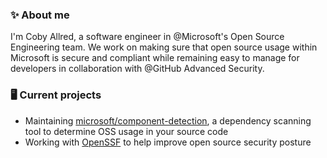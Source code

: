 ### ✨ About me

I'm Coby Allred, a software engineer in @Microsoft's Open Source Engineering team. We work on making sure that open source usage within Microsoft is secure and compliant while remaining easy to manage for developers in collaboration with @GitHub Advanced Security.

### 🖥️ Current projects
- Maintaining [microsoft/component-detection](https://github.com/microsoft/component-detection), a dependency scanning tool to determine OSS usage in your source code
- Working with [OpenSSF](https://github.com/ossf) to help improve open source security posture

<!--
**cobya/cobya** is a ✨ _special_ ✨ repository because its `README.md` (this file) appears on your GitHub profile.

Here are some ideas to get you started:

- 🔭 I’m currently working on ...
- 🌱 I’m currently learning ...
- 👯 I’m looking to collaborate on ...
- 🤔 I’m looking for help with ...
- 💬 Ask me about ...
- 📫 How to reach me: ...
- 😄 Pronouns: ...
- ⚡ Fun fact: ...
- 🖥️ X
-->
